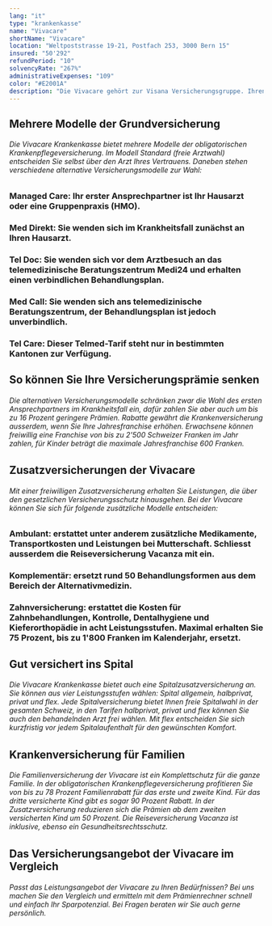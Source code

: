 ```yaml
---
lang: "it"
type: "krankenkasse"
name: "Vivacare"
shortName: "Vivacare"
location: "Weltpoststrasse 19-21, Postfach 253, 3000 Bern 15"
insured: "50'292"
refundPeriod: "10"
solvencyRate: "267%"
administrativeExpenses: "109"
color: "#E2001A"
description: "Die Vivacare gehört zur Visana Versicherungsgruppe. Ihren Hauptsitz hat die AG in Bern. Allein in der Grundversicherung zählt sie mehr als 45'000 Versicherungsnehmer. Sowohl in der obligatorischen Krankenpflegeversicherung als auch in der Zusatzversicherung stützt sich die Krankenkasse auf das Leistungsangebot der Visana und bietet vor allem für Familien attraktive Produkte an."
---
```


## Mehrere Modelle der Grundversicherung

###### Die Vivacare Krankenkasse bietet mehrere Modelle der obligatorischen Krankenpflegeversicherung. Im Modell Standard (freie Arztwahl) entscheiden Sie selbst über den Arzt Ihres Vertrauens. Daneben stehen verschiedene alternative Versicherungsmodelle zur Wahl:

### Managed Care: Ihr erster Ansprechpartner ist Ihr Hausarzt oder eine Gruppenpraxis (HMO).

### Med Direkt: Sie wenden sich im Krankheitsfall zunächst an Ihren Hausarzt.

### Tel Doc: Sie wenden sich vor dem Arztbesuch an das telemedizinische Beratungszentrum Medi24 und erhalten einen verbindlichen Behandlungsplan.

### Med Call: Sie wenden sich ans telemedizinische Beratungszentrum, der Behandlungsplan ist jedoch unverbindlich.

### Tel Care: Dieser Telmed-Tarif steht nur in bestimmten Kantonen zur Verfügung.

## So können Sie Ihre Versicherungsprämie senken

###### Die alternativen Versicherungsmodelle schränken zwar die Wahl des ersten Ansprechpartners im Krankheitsfall ein, dafür zahlen Sie aber auch um bis zu 16 Prozent geringere Prämien. Rabatte gewährt die Krankenversicherung ausserdem, wenn Sie Ihre Jahresfranchise erhöhen. Erwachsene können freiwillig eine Franchise von bis zu 2'500 Schweizer Franken im Jahr zahlen, für Kinder beträgt die maximale Jahresfranchise 600 Franken.

## Zusatzversicherungen der Vivacare

###### Mit einer freiwilligen Zusatzversicherung erhalten Sie Leistungen, die über den gesetzlichen Versicherungsschutz hinausgehen. Bei der Vivacare können Sie sich für folgende zusätzliche Modelle entscheiden:

### Ambulant: erstattet unter anderem zusätzliche Medikamente, Transportkosten und Leistungen bei Mutterschaft. Schliesst ausserdem die Reiseversicherung Vacanza mit ein.

### Komplementär: ersetzt rund 50 Behandlungsformen aus dem Bereich der Alternativmedizin.

### Zahnversicherung: erstattet die Kosten für Zahnbehandlungen, Kontrolle, Dentalhygiene und Kieferorthopädie in acht Leistungsstufen. Maximal erhalten Sie 75 Prozent, bis zu 1'800 Franken im Kalenderjahr, ersetzt.

## Gut versichert ins Spital

###### Die Vivacare Krankenkasse bietet auch eine Spitalzusatzversicherung an. Sie können aus vier Leistungsstufen wählen: Spital allgemein, halbprivat, privat und flex. Jede Spitalversicherung bietet Ihnen freie Spitalwahl in der gesamten Schweiz, in den Tarifen halbprivat, privat und flex können Sie auch den behandelnden Arzt frei wählen. Mit flex entscheiden Sie sich kurzfristig vor jedem Spitalaufenthalt für den gewünschten Komfort.

## Krankenversicherung für Familien

###### Die Familienversicherung der Vivacare ist ein Komplettschutz für die ganze Familie. In der obligatorischen Krankenpflegeversicherung profitieren Sie von bis zu 78 Prozent Familienrabatt für das erste und zweite Kind. Für das dritte versicherte Kind gibt es sogar 90 Prozent Rabatt. In der Zusatzversicherung reduzieren sich die Prämien ab dem zweiten versicherten Kind um 50 Prozent. Die Reiseversicherung Vacanza ist inklusive, ebenso ein Gesundheitsrechtsschutz.

## Das Versicherungsangebot der Vivacare im Vergleich

###### Passt das Leistungsangebot der Vivacare zu Ihren Bedürfnissen? Bei uns machen Sie den Vergleich und ermitteln mit dem Prämienrechner schnell und einfach Ihr Sparpotenzial. Bei Fragen beraten wir Sie auch gerne persönlich.

